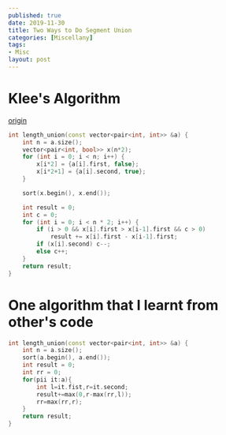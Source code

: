 ```yaml
---
published: true
date: 2019-11-30
title: Two Ways to Do Segment Union
categories: [Miscellany]
tags: 
- Misc
layout: post
---
```

<!--more-->
# Klee's Algorithm

[origin](https://cp-algorithms.com/geometry/length-of-segments-union.html)

```cpp
int length_union(const vector<pair<int, int>> &a) {
    int n = a.size();
    vector<pair<int, bool>> x(n*2);
    for (int i = 0; i < n; i++) {
        x[i*2] = {a[i].first, false};
        x[i*2+1] = {a[i].second, true};
    }

    sort(x.begin(), x.end());

    int result = 0;
    int c = 0;
    for (int i = 0; i < n * 2; i++) {
        if (i > 0 && x[i].first > x[i-1].first && c > 0)
            result += x[i].first - x[i-1].first;
        if (x[i].second) c--;
        else c++;
    }
    return result;
}
```

# One algorithm that I learnt from other's code
```cpp
int length_union(const vector<pair<int, int>> &a) {
    int n = a.size();
    sort(a.begin(), a.end());
    int result = 0;
    int rr = 0;
    for(pii it:a){
        int l=it.fist,r=it.second;
        result+=max(0,r-max(rr,l));
        rr=max(rr,r);
    }
    return result;
}
```
